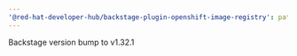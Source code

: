 ```yaml
---
'@red-hat-developer-hub/backstage-plugin-openshift-image-registry': patch
---
```


Backstage version bump to v1.32.1
